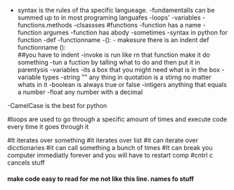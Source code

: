- syntax is the rules of tha specific langueage.
  -fundamentalls can be summed up to in most programing languafes
  -loops'
  -variables
  -functions.methods
  -clsassses
  #functions
  -function has a name
  -function argumes
  -function has abody
  -sometimes
  -syntax in python for function
  -def
  -functionname
  -(): - makesure there is an indent
  def functionname ():  
   ##you have to indent
  -invoke is run like rn that function make it do something
  -tun a fuction by talling what to do and then put it in parentysis
  -variables
  -its a box that you might need what is in the box
  -variable types
  -string "" any thing in quotation is a stirng no matter whats in it
  -boolean is always true or false
  -intigers anything that equals a number
  -float any number with a decimal

-CamelCase is the best for python

#loops are used to go through a specific amount of times and execute code every time it goes through it

#It iterates over something
#it iterates over list
#it can iterate over dicctionaries
#it can call something a bunch of times
#It can break you computer immediatly forever and you will have to restart comp
#cntrl c cancels stuff

#### make code easy to read for me not like this line. names fo stuff
